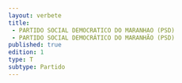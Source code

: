 ```yaml
---
layout: verbete
title:
 - PARTIDO SOCIAL DEMOCRATICO DO MARANHAO (PSD)
 - PARTIDO SOCIAL DEMOCRÁTICO DO MARANHÃO (PSD)
published: true
edition: 1  
type: T
subtype: Partido
---
```


